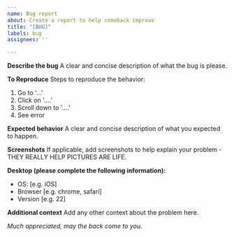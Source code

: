 ```yaml
---
name: Bug report
about: Create a report to help comeback improve
title: "[BUG]"
labels: bug
assignees: ''

---
```


**Describe the bug**
A clear and concise description of what the bug is please.

**To Reproduce**
Steps to reproduce the behavior:
1. Go to '...'
2. Click on '....'
3. Scroll down to '....'
4. See error

**Expected behavior**
A clear and concise description of what you expected to happen.

**Screenshots**
If applicable, add screenshots to help explain your problem - THEY REALLY HELP PICTURES ARE LIFE.

**Desktop (please complete the following information):**
 - OS: [e.g. iOS]
 - Browser [e.g. chrome, safari]
 - Version [e.g. 22]


**Additional context**
Add any other context about the problem here.

*Much appreciated, may the back come to you.*
